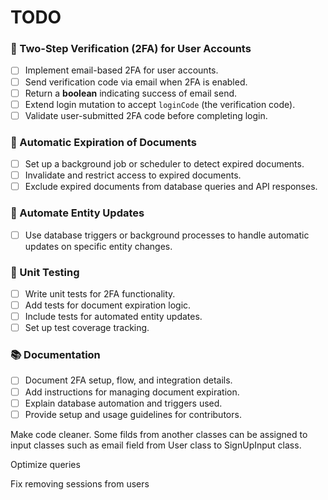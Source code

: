 # TODO

### 🔐 Two-Step Verification (2FA) for User Accounts

- [ ] Implement email-based 2FA for user accounts.
- [ ] Send verification code via email when 2FA is enabled.
- [ ] Return a **boolean** indicating success of email send.
- [ ] Extend login mutation to accept `loginCode` (the verification code).
- [ ] Validate user-submitted 2FA code before completing login.

### 📄 Automatic Expiration of Documents

- [ ] Set up a background job or scheduler to detect expired documents.
- [ ] Invalidate and restrict access to expired documents.
- [ ] Exclude expired documents from database queries and API responses.

### 🔄 Automate Entity Updates

- [ ] Use database triggers or background processes to handle automatic updates on specific entity changes.

### 🧪 Unit Testing

- [ ] Write unit tests for 2FA functionality.
- [ ] Add tests for document expiration logic.
- [ ] Include tests for automated entity updates.
- [ ] Set up test coverage tracking.

### 📚 Documentation

- [ ] Document 2FA setup, flow, and integration details.
- [ ] Add instructions for managing document expiration.
- [ ] Explain database automation and triggers used.
- [ ] Provide setup and usage guidelines for contributors.

Make code cleaner. Some filds from another classes can be assigned to input classes such as email field from User class to SignUpInput class.

Optimize queries

Fix removing sessions from users
